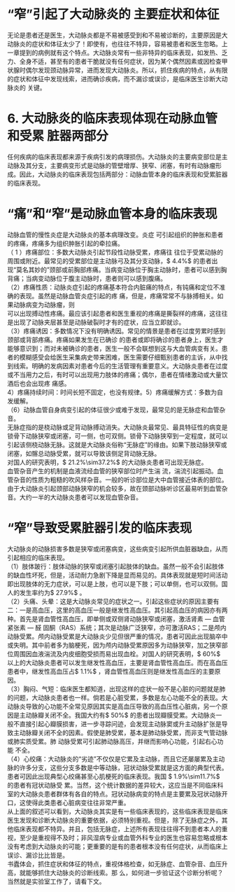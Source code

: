 # “窄”引起了大动脉炎的 主要症状和体征  
无论是患者还是医生，大动脉炎都是不易被感受到和不易被诊断的，主要原因是大动脉炎的症状和体征太少了！即使有，也往往不特异，容易被患者和医生忽略。上一章提到的病例就有这个特点。大动脉炎常有一些非特异的临床表现，如发热、乏力、全身不适，甚至有的患者干脆就没有任何症状，因为某个偶然因素或因检查甲状腺时偶尔发现颈动脉异常，进而发现大动脉炎。所以，抓住疾病的特点，从有限的症状和体征中发现线索，进而确诊疾病，而不漏诊或误诊，是临床医生诊断大动脉炎的 关键。  
# 6.  大动脉炎的临床表现体现在动脉血管和受累  脏器两部分  
任何疾病的临床表现都来源于疾病引发的病理损伤。大动脉炎的主要病变部位是主动脉及其分支，主要病变形式是动脉的管壁增厚、狭窄、闭塞，有时有动脉瘤形成。因此，大动脉炎的临床表现包括两部分：动脉血管本身的临床表现和受累脏器的临床表现。  
# “痛”和“窄”是动脉血管本身的临床表现  
动脉血管的慢性炎症是大动脉炎的基本病理改变。炎症 可引起组织的肿胀和患者的疼痛，疼痛多为组织肿胀引起的牵拉痛。  
（ 1 ）疼痛部位：多数大动脉炎引起节段性动脉受累，疼痛往 往位于受累动脉的周围或附近。最常见的受累部位是主动脉弓及其分支动脉，$ 4.4\%$  的患者出现“莫名其妙的”颈部或前胸部疼痛。当病变动脉位于胸主动脉时，患者可以感到胸背痛；当病变动脉位于腹主动脉时，患者则可以感到腹痛。  
（2）疼痛性质：动脉炎症引起的疼痛基本符合内脏痛的特点，有钝痛和定位不准确的表现。虽然是动脉血管炎症引起的疼 痛，但是，疼痛常常不与脉搏相关。如果动脉病变为动脉瘤，则  
可以出现搏动性疼痛。最应该引起患者和医生重视的疼痛是撕裂样的疼痛，这往往是出现了动脉夹层甚至是动脉破裂时才有的症状，应当立即就诊。  
（3）疼痛诱因：多数情况下没有明确诱因。常见的情景是患者在过度劳累时感到颈部或背部疼痛。疼痛如果发生在已确诊 的患者或即将确诊的患者身上，医生才能够意识到；而对未被确诊的患者，医生一般不会联想到这与大血管病变有关。患者的模糊感受会给医生采集病史带来困难，医生需要仔细甄别患者的主诉，从中找到线索。明确的发病因素对患者今后的生活管理有重要意义。大动脉炎患者在过度或不当用力之后，有时可以出现用力肢体的疼痛；偶尔，患者在情绪激动或大量饮酒后也会出现疼 痛感。  
4）疼痛持续时间：时间长短不固定，也没有规律。5）疼痛缓解方式：多数为自发缓解。  
（6）动脉血管自身病变引起的体征很少或难于发现，最常见的是无脉症和血管杂音。  
无脉症指的是桡动脉或足背动脉搏动消失。大动脉炎最常见、最具特征性的病变是锁骨下动脉狭窄或闭塞，可一侧，也可双侧。锁骨下动脉狭窄到一定程度，就可以引起该侧桡动脉无脉。这就是大动脉炎俗称“无脉症”的缘由。如果下肢动脉狭窄或闭塞，如髂总动脉受累，就可以导致该侧足背动脉无脉。  
对国人的研究表明，$ 21.2\%\sim37.2\%$  的大动脉炎患者可出现无脉症。  
血管杂音产生的机制是血液流经血管的狭窄部位时产生湍 流，湍流引起振动。血管杂音的性质为粗糙的吹风样杂音。一般的听诊部位是大中血管接近体表的部位。由于大动脉炎引起颈部动脉狭窄的机会较多，故在颈部动脉听诊区最易听到血管杂音。大约一半的大动脉炎患者可以发现血管杂音。  
# “窄”导致受累脏器引发的临床表现  
大动脉炎的动脉损害多数是狭窄或闭塞病变，这些病变引起所供血脏器缺血，从而引起相应的临床表现。  
（1）肢体跛行：肢体动脉的狭窄或闭塞引起肢体的缺血。虽然一般不会引起肢体的缺血性坏死，但是，活动耐力急剧下降是显而易见的。具体表现就是短时间活动即出现肢体的无力症状，可以是上肢，也可以是下肢；可以单侧，也可以双侧。国人的发生率约为$ 27.9\%$ 。  
（2）头痛、头晕：这是大动脉炎常见的症状之一。引起这些症状的原因主要有二：一是高血压，这里的高血压一般是继发性高血压。其引起高血压的病因亦有两种。首先是肾血管性高血压，即单侧或双侧肾动脉狭窄或闭塞，激活肾素 — 血管紧张素 — 醛 固酮（RAS）系统；其次是动脉广泛狭窄，亦可激活RAS；二是颅内动脉受累。颅内动脉受累是大动脉炎少见但很严重的情况，患者可因此出现脑卒中或失明。其中前者多为脑梗死，因为颅内动脉受累原因多为动脉狭窄，加之狭窄部位周围因血液湍流及内皮细胞受损而易出现血栓。对国人的研究表明，$ 60\%$  以上的大动脉炎患者可以发生继发性高血压，主要是肾血管性高血压。而在高血压患者中，继发性高血压占$ 1.1\%$ ，肾血管性高血压则是继发性高血压的主要原因。  
（3）胸闷、气短：临床医生都知道，出现这样的症状一般不是心脏的问题就是肺的问题，大动脉炎患者也一样。倘若是心脏受累，多数是左心功能不全的表现。大动脉炎导致的心功能不全常见原因其实是高血压导致的高血压性心脏病，另一个原因是主动脉瓣关闭不全。我国大约有$ 50\%$  的患者出现瓣膜受累。大动脉炎一般不直接引起心瓣膜损害，进一步寻踪问迹，会发现主动脉窦或升主动脉扩张是导致主动脉瓣关闭不全的因素。假使是肺受累，基本是肺动脉受累，而非支气管动脉或肺实质受累。肺 动脉受累可引起肺动脉高压，并继而影响心功能，引起右心功能 不全。  
（4）心绞痛：大动脉炎的“劣迹”不仅仅是它累及主动脉，而且它还屡屡累及主动脉的许多分支，这些分支多数是中等动脉，冠状动脉受累就是这方面的典型代表。患者可因此出现典型心绞痛甚至心肌梗死的临床表现。我国 $ 1.9\%\sim11.7\%$   的患者有冠状动脉受 累。当然，这个统计数据的差异较大，这应当是不同临床科室的大动脉炎患者群体有各自的特点。冠状动脉病变的特点是主要累及冠状动脉开口，这使得此类患者心脏病变往往非常严重。  
从上面的叙述可以看到，大动脉炎其实是有一些临床表现的，这些临床表现是临床医生发现和诊断大动脉炎的重要依据，必须特别重视。但是，除了无脉症之外，其他临床表现都不特异。并且，包括无脉症，上述所有表现往往得不到患者本人的重视，至少是重视得不及时；非风湿病专业或血管外科专业的医生也容易忽略或根本没有考虑到大动脉炎的可能；更重要的是有的患者根本没有任何症状，从而临床上误诊、漏诊比比皆是。  
书蠹体会，抓住症状和体征的特点，重视体格检查，如无脉症、血管杂音、血压升高，就能够抓住大动脉炎的诊断线索。那 么，如何进一步验证这个诊断分析呢？当然就是实验室工作了，请看下文。  
